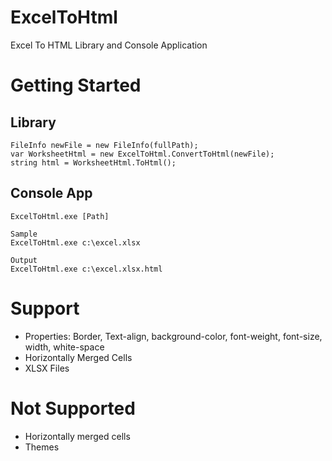 # ExcelToHtml
Excel To HTML Library and Console Application

# Getting Started

## Library 

~~~
FileInfo newFile = new FileInfo(fullPath);
var WorksheetHtml = new ExcelToHtml.ConvertToHtml(newFile);
string html = WorksheetHtml.ToHtml();
~~~

## Console App

~~~
ExcelToHtml.exe [Path]

Sample
ExcelToHtml.exe c:\excel.xlsx

Output
ExcelToHtml.exe c:\excel.xlsx.html
~~~

# Support
-  Properties: Border, Text-align, background-color, font-weight, font-size, width, white-space
-  Horizontally Merged Cells
-  XLSX Files 

# Not Supported
- Horizontally merged cells
- Themes 
